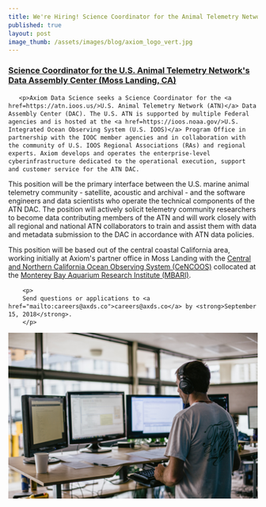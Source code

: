 ```yaml
---
title: We're Hiring! Science Coordinator for the Animal Telemetry Network
published: true
layout: post
image_thumb: /assets/images/blog/axiom_logo_vert.jpg
---
```


<h3><a target='_blank' href='/assets/positions/2018_Axiom_ATN DAC Science Coordinator.pdf'>Science Coordinator for the U.S. Animal Telemetry Network's Data Assembly Center (Moss Landing, CA)</a></h3>

       <p>Axiom Data Science seeks a Science Coordinator for the <a href=https://atn.ioos.us/>U.S. Animal Telemetry Network (ATN)</a> Data Assembly Center (DAC). The U.S. ATN is supported by multiple Federal agencies and is hosted at the <a href=https://ioos.noaa.gov/>U.S. Integrated Ocean Observing System (U.S. IOOS)</a> Program Office in partnership with the IOOC member agencies and in collaboration with the community of U.S. IOOS Regional Associations (RAs) and regional experts. Axiom develops and operates the enterprise-level cyberinfrastructure dedicated to the operational execution, support and customer service for the ATN DAC. 
</p>

<p>
This position will be the primary interface between the U.S. marine animal telemetry community - satellite, acoustic and archival - and the software engineers and data scientists who operate the technical components of the ATN DAC.  The position will actively solicit telemetry community researchers to become data contributing members of the ATN and will work closely with all regional and national ATN collaborators to train and assist them with data and metadata submission to the DAC in accordance with ATN data policies. 
</p>

<p>
This position will be based out of the central coastal California area, working initially at Axiom's partner office in Moss Landing with the <a href=https://www.cencoos.org/>Central and Northern California Ocean Observing System (CeNCOOS)</a> collocated at the <a href=https://www.mbari.org/>Monterey Bay Aquarium Research Institute (MBARI)</a>.
       </p>

        <p>
        Send questions or applications to <a href="mailto:careers@axds.co">careers@axds.co</a> by <strong>September 15, 2018</strong>.
        </p>


<img src="/assets/images/jobs/life1.jpg" class="img-responsive center-block"/>
